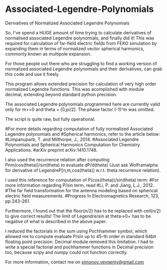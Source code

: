 # Associated-Legendre-Polynomials
Derivatives of Normalized Associated Legendre Polynomials

So, I've spend a HUGE amount of time trying to calculate derivatives of normalised associated Legendre polynomials, 
and finally did it! This was required for calculation of far-field electric fields from FEKO simulation by expanding them
in terms of normalized vector spherical harmonics, commonly known as multipole expansion. 

For those people out there who are struggling to find a working version of normalized associated Legendre polynomials and their
derivatives, can grab this code and use it freely.

This program allows extended precision for calculation of very high order normalized Legendre functions. 
This was acomplished with module decimal, extending beyond standard python precision. 

The associated Legendre polynomials programmed here are currently valid only for m>=0 and theta = [0,pi/2].
The phase factor (-1)^m was omitted.

The script is quite raw, but fully operational. 

#For more details regarding computation of fully normalized Associated Legendre polynomials and 
#Spherical harmonics, refer to the article below:
#Limpanuparb, T. and Milthorpe, J., 2014. 
#Associated Legendre Polynomials and Spherical Harmonics Computation for Chemistry Applications. 
#arXiv preprint arXiv:1410.1748.

I also used the recurrence relation after computing Pnm(cos(theta))/sin(theta) to evaluate dP/d(theta) (Just ask Wolframalpha
for derivative of LegendreP[n,m,cos(theta)] w.r.t. theta recurrence relation).

I used this reference for computation of P(cos(theta))/sin(theta) term:
#For more information regarding P/sin term, read
#Li, P. and Jiang, L.J., 2012. 
#The far field transformation for the antenna modeling based on spherical electric field measurements. 
#Progress In Electromagnetics Research, 123, pp.243-261.

Furthermore, I found out that the floor(n/2) has to be replaced with ceil(n/2) to give correct results! 
The limit of Legendre/sin at theta->0+ has to be negative of what is described in the above paper.

I reduced the factorials in the sum using Pochhammer symbol, which allowed me to compute evaluate P/sin up to 45-th order in standard 64bit floating point precision. Decimal module removed this limitation. I had to write a special factorial and pochhammer functions in Decimal precision too, because scipy and numpy could not function correctly. 

For more information, contact me on simonov.yevgeniy@gmail.com
